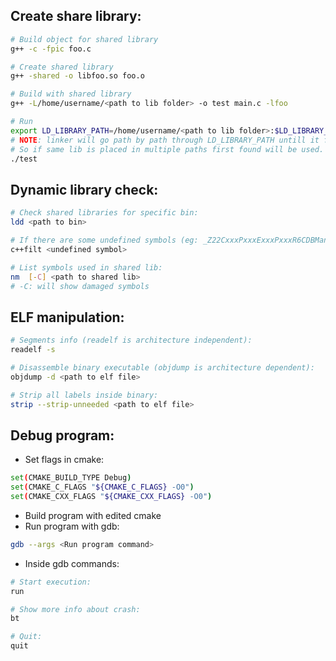 ## Create share library:
``` bash
# Build object for shared library
g++ -c -fpic foo.c

# Create shared library
g++ -shared -o libfoo.so foo.o

# Build with shared library
g++ -L/home/username/<path to lib folder> -o test main.c -lfoo

# Run
export LD_LIBRARY_PATH=/home/username/<path to lib folder>:$LD_LIBRARY_PATH
# NOTE: linker will go path by path through LD_LIBRARY_PATH untill it finds first reference for specific shared library. 
# So if same lib is placed in multiple paths first found will be used.
./test
```

## Dynamic library check: 
``` bash
# Check shared libraries for specific bin:
ldd <path to bin>

# If there are some undefined symbols (eg: _Z22CxxxPxxxExxxPxxxR6CDBManRKSsRSt6vectorISsSaISsEE, this will give you whats mangled:
c++filt <undefined symbol>

# List symbols used in shared lib:
nm  [-C] <path to shared lib>
# -C: will show damaged symbols
```

## ELF manipulation:
``` bash
# Segments info (readelf is architecture independent):
readelf -s

# Disassemble binary executable (objdump is architecture dependent):
objdump -d <path to elf file>

# Strip all labels inside binary:
strip --strip-unneeded <path to elf file>
```

## Debug program:
* Set flags in cmake:
``` bash
set(CMAKE_BUILD_TYPE Debug)
set(CMAKE_C_FLAGS "${CMAKE_C_FLAGS} -O0")
set(CMAKE_CXX_FLAGS "${CMAKE_CXX_FLAGS} -O0")
```
* Build program with edited cmake
* Run program with gdb:
``` bash
gdb --args <Run program command>
```
* Inside gdb commands:
``` bash
# Start execution:
run

# Show more info about crash:
bt

# Quit:
quit
```
